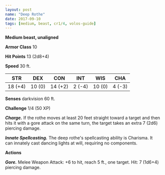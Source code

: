 ```yaml
---
layout: post
name: "Deep Rothe"
date: 2017-09-10
tags: [medium, beast, cr1/4, volos-guide]
---
```


**Medium beast, unaligned**

**Armor Class** 10

**Hit Points** 13 (2d8+4)

**Speed** 30 ft.

|   STR   |   DEX   |   CON   |   INT   |   WIS   |   CHA   |
|:-----:|:-----:|:-----:|:-----:|:-----:|:-----:|
| 18 (+4) | 10 (0) | 14 (+2) | 2 (-4) | 10 (0) | 4 (-3) |

**Senses** darkvision 60 ft.

**Challenge** 1/4 (50 XP)

***Charge.*** If the rothe moves at least 20 feet straight toward a target and then hits it with a gore attack on the same turn, the target takes an extra 7 (2d6) piercing damage.

***Innate Spellcasting.*** The deep rothe's spellcasting ability is Charisma. It can innately cast dancing lights at will, requiring no components.

**Actions**

***Gore.*** Melee Weapon Attack: +6 to hit, reach 5 ft., one target. Hit: 7 (1d6+4) piercing damage.

